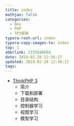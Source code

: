 ```yaml
---
title: index
mathjax: false
categories:
  - Dev
  - PHP
  - TP3框架
typora-root-url: index
typora-copy-images-to: index
top: 1
abbrlink: 2155046664
date: 2019-02-28 12:36:17
updated: 2019-02-28 12:36:17
tags:
---
```



* [ThinkPHP 3](TP3框架.md)
  * 简介
  * 下载和部署
  * 目录结构
  * 控制器学习
  * 视图学习
  * 模型学习